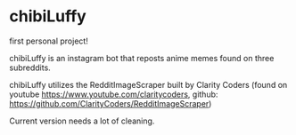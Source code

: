 # chibiLuffy
first personal project!

chibiLuffy is an instagram bot that reposts anime memes found on three subreddits.

chibiLuffy utilizes the RedditImageScraper built by Clarity Coders (found on youtube https://www.youtube.com/claritycoders, github: https://github.com/ClarityCoders/RedditImageScraper)

Current version needs a lot of cleaning.

